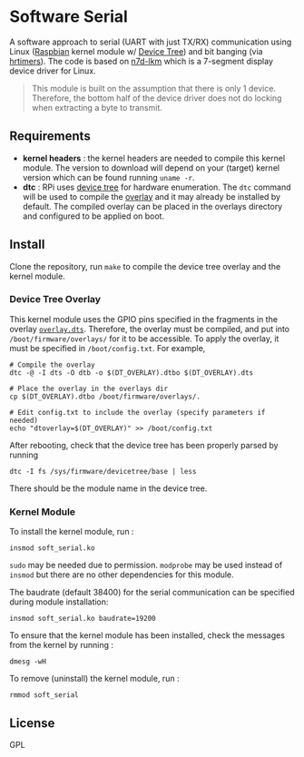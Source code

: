 # Software Serial

A software approach to serial (UART with just TX/RX) communication using Linux ([Raspbian](https://www.raspberrypi.com/software/) kernel module w/ [Device Tree](https://www.raspberrypi.com/documentation/computers/configuration.html#device-trees-overlays-and-parameters)) and bit banging (via [hrtimers](https://docs.kernel.org/timers/hrtimers.html)).
The code is based on [n7d-lkm](https://github.com/thinkty/n7d-lkm) which is a 7-segment display device driver for Linux.

> This module is built on the assumption that there is only 1 device. Therefore, the bottom half of the device driver does not do locking when extracting a byte to transmit. 

## Requirements
- **kernel headers** : the kernel headers are needed to compile this kernel module. The version to download will depend on your (target) kernel version which can be found running `uname -r`.
- **dtc** : RPi uses [device tree](https://www.kernel.org/doc/Documentation/devicetree/usage-model.txt) for hardware enumeration. The `dtc` command will be used to compile the [overlay](https://www.raspberrypi.com/documentation/computers/configuration.html#part2) and it may already be installed by default. The compiled overlay can be placed in the overlays directory and configured to be applied on boot.

## Install
Clone the repository, run `make` to compile the device tree overlay and the kernel module.

### Device Tree Overlay
This kernel module uses the GPIO pins specified in the fragments in the overlay [`overlay.dts`](https://github.com/thinkty/software-serial/blob/main/overlay.dts).
Therefore, the overlay must be compiled, and put into `/boot/firmware/overlays/` for it to be accessible.
To apply the overlay, it must be specified in `/boot/config.txt`.
For example,
```
# Compile the overlay
dtc -@ -I dts -O dtb -o $(DT_OVERLAY).dtbo $(DT_OVERLAY).dts

# Place the overlay in the overlays dir
cp $(DT_OVERLAY).dtbo /boot/firmware/overlays/.

# Edit config.txt to include the overlay (specify parameters if needed)
echo "dtoverlay=$(DT_OVERLAY)" >> /boot/config.txt
```

After rebooting, check that the device tree has been properly parsed by running
```
dtc -I fs /sys/firmware/devicetree/base | less
```
There should be the module name in the device tree.

### Kernel Module
To install the kernel module, run :
```
insmod soft_serial.ko
```

`sudo` may be needed due to permission.
`modprobe` may be used instead of `insmod` but there are no other dependencies for this module.

The baudrate (default 38400) for the serial communication can be specified during module installation:
```
insmod soft_serial.ko baudrate=19200
```

To ensure that the kernel module has been installed, check the messages from the kernel by running :
```
dmesg -wH
```

To remove (uninstall) the kernel module, run :
```
rmmod soft_serial
```

## License
GPL
